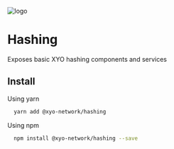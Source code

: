 [logo]: https://www.xy.company/img/home/logo_xy.png

![logo]

# Hashing

Exposes basic XYO hashing components and services

## Install

Using yarn

```sh
  yarn add @xyo-network/hashing
```

Using npm

```sh
  npm install @xyo-network/hashing --save
```